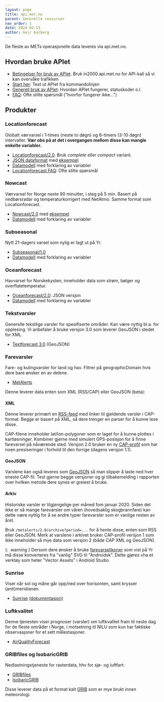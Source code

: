 ```yaml
---
layout: page
title: api.met.no
parent: Generelle ressurser
nav_order: 1
date: 2024-02-15
author: Geir Aalberg
---
```


De fleste av METs operasjonelle data leveres via api.met.no.

## Hvordan bruke APIet

- [Betingelser for bruk av APIet](https://docs.api.met.no/doc/TermsOfService).
  Bruk in2000.api.met.no for API-kall så vi kan overvåke trafikken
- [Start her](https://docs.api.met.no/doc/GettingStarted): Test ut APIet fra kommandolinjen
- [Generell bruk av APIet](https://docs.api.met.no/doc/usage): Hvordan APIet fungerer, statuskoder o.l.
- [FAQ](https://docs.api.met.no/doc/FAQ): Ofte stilte spørsmål ("hvorfor fungerer ikke...")

## Produkter

### Locationforecast

Globalt værvarsel i 1-times (neste to døgn) og 6-timers (3-10 døgn) intervaller.
**Vær obs på at det i overgangen mellom disse kan mangle enkelte variabler.**

- [Locationforecast/2.0](https://api.met.no/weatherapi/locationforecast/2.0/documentation). Bruk *complete* eller *compact* variant.
- [JSON dataformat](https://docs.api.met.no/doc/ForecastJSON) med
  [eksempel](https://api.met.no/weatherapi/locationforecast/2.0/complete?lat=60.10&lon=9.58)
- [Datamodell](https://docs.api.met.no/doc/locationforecast/datamodel) med forklaring av variabler
- [Locationforecast FAQ](https://docs.api.met.no/doc/locationforecast/FAQ): Ofte stilte spørsmål

### Nowcast

Værvarsel for Norge neste 90 minutter, i steg på 5 min.
Basert på nedbørsradar og temperaturkorrigert med NetAtmo. Samme format som Locationforecast.

- [Nowcast/2.0](https://api.met.no/weatherapi/nowcast/2.0/documentation) med
  [eksempel](https://api.met.no/weatherapi/nowcast/2.0/complete?lat=59.9333&lon=10.7166)
- [Datamodell](https://docs.api.met.no/doc/nowcast/datamodel) med forklaring av variabler

### Subseasonal

Nytt 21-dagers varsel som nylig er lagt ut på Yr.

- [Subseasonal/1.0](https://api.met.no/weatherapi/subseasonal/1.0/documentation)
- [Datamodell](https://docs.api.met.no/doc/subseasonal/datamodel) med forklaring av variabler

### Oceanforecast

Havvarsel for Norskekysten, inneholder data som strøm, bølger og overflatetemperatur.

- [Oceanforecast/2.0](https://api.met.no/weatherapi/oceanforecast/2.0/documentation): JSON versjon
- [Datamodell](https://docs.api.met.no/doc/oceanforecast/datamodel) med forklaring av variabler

### Tekstvarsler

Generelle tekstlige varsler for spesifiserte områder. Kan være nyttig bl.a. for opplesing.
Vi anbefaler å bruke versjon 3.0 som leverer GeoJSON i stedet for XML.

- [Textforecast 3.0](https://api.met.no/weatherapi/textforecast/3.0/documentation) (GeoJSON)

### Farevarsler

Fare- og kulingvarsler for land og hav.
Filtrer på geographicDomain hvis dere bare ønsker en av delene.

- [MetAlerts](https://api.met.no/weatherapi/metalerts/2.0/documentation)

Denne leverer data enten som XML (RSS/CAP) eller GeoJSON (beta):

#### XML

Denne leverer primært en [RSS-feed](https://api.met.no/weatherapi/metalerts/2.0/current.rss)
med linker til gjeldende varsler i CAP-format. Begge er basert på XML, så dere
trenger en parser for å kunne lese disse.

CAP-filene inneholder lat/lon-polygoner som er laget for å kunne plottes i kartløsninger.
Kombiner gjerne med simulert GPS-posisjon for å finne farevarsel på nåværende
sted. Versjon 2.0 bruker en ny
[CAP-profil](https://docs.api.met.no/doc/metalerts/CAP-v2-profile.html) som har
noen presiseringer i forhold til den forrige (dagens versjon 1.1).

#### GeoJSON

Varslene kan også leveres som  [GeoJSON](https://api.met.no/weatherapi/metalerts/2.0/current.json)
så man slipper å laste ned hver eneste CAP-fil. Test gjerne begge versjoner og
gi tilbakemelding i rapporten over hvilken metode dere synes er greiest å bruke.

#### Arkiv

Historiske varsler er tilgjengelige per måned fom januar 2020.
Siden det ikke er så mange farevarsler om våren (hovedsaklig skogbrannfare) kan
dette være nyttig for å se andre typer farevarsler som er vanlige resten av
året.

Bruk `/metalerts/2.0/archive?period=...` for å hente disse, enten som RSS eller GeoJSON.
Merk at varslene i arkivet bruker CAP-profil versjon 1 som ikke inneholder så mye
data som versjon 2 (både CAP XML og GeoJSON).

{: .warning }
Dersom dere ønsker å bruke [farevarselikoner](https://github.com/nrkno/yr-warning-icons)
som vist på Yr må disse konverteres fra "vanlig" SVG til "Androidsk".
Dette gjøres vha et verktøy som heter "Vector Assets" i Android Studio.

### Sunrise

Viser når sol og måne går opp/ned over horisonten, samt krysser (anti)meridianen.

- [Sunrise](https://api.met.no/weatherapi/sunrise/3.0/documentation) [(dokumentasjon)](/api/sunrise)

### Luftkvalitet

Denne tjenesten viser prognoser (varsler) om luftkvalitet fram til neste dag for
de fleste områder i Norge, i motsetning til NILU som kun har faktiske observasjoner
for et sett målestasjoner.

- [AirQualityForecast](https://api.met.no/weatherapi/airqualityforecast/0.1/documentation)

### GRIBfiles og IsobaricGRIB

Nedlastningstjeneste for rasterdata, hhv for sjø- og luftfart:

- [GRIBfiles](https://api.met.no/weatherapi/gribfiles/1.1/documentation)
- [IsobaricGRIB](https://api.met.no/weatherapi/isobaricgrib/1.0/documentation)

Disse leverer data på et format kalt [GRIB](/api/grib) som er mye brukt innen
meteorologi.

